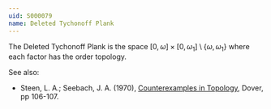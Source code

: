 ```yaml
---
uid: S000079
name: Deleted Tychonoff Plank
---
```

The Deleted Tychonoff Plank is the space $[0,\omega] \times [0,\omega_1] \setminus \{\omega,\omega_1\}$ where each factor has the order topology.

See also:

* Steen, L. A.; Seebach, J. A. (1970), [Counterexamples in Topology](http://books.google.com/books/about/Counterexamples_in_Topology.html?id=DkEuGkOtSrUC), Dover, pp 106-107.

